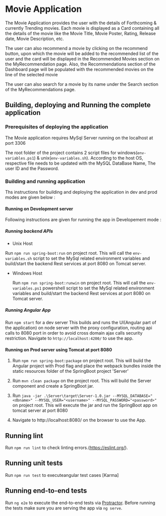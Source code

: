 # Movie Application

The Movie Application provides the user with the details of Forthcoming & currently Trending movies. Each movie is displayed as a Card containing all the details of the movie
like the Movie Title, Movie Poster, Rating, Release date, Movie Description, etc. 

The user can also recommend a movie by clicking on the recommend button, upon which the movie will be added to the recommended list of the user and the card will be displayed 
in the Recommended Movies section on the MyRecommendation page. Also, the Recommendations section of the Dashboard page will be populated with the recommended movies on the line of 
the selected movie

The user can also search for a movie by its name under the Search section of the MyRecommendations page.

## Building, deploying and Running the complete application



### Prerequisites of deploying the application

The Movie application requires MySql Server running on the localhost at port 3306

The root folder of the project contains 2 script files for windows(`env-variables.ps1`) & unix(`env-variables.sh`). According to the host OS, respective file needs to be updated 
with the MySQL DataBase Name, The user ID and the Password.


### Building and running application

Ths instructions for building and deploying the application in dev and prod modes are given below :

#### Running on Development server

Following instructions are given for running the app in Developement mode : 

##### Running backend APIs

- Unix Host

Run `npm run spring-boot:run` on project root. This will call the `env-variables.sh` script to set the MySql related environment variables and build/start the 
backend Rest services at port 8080 on Tomcat server.

- Windows Host

  Run `npm run spring-boot:runwin` on project root. This will call the `env-variables.ps1` powershell script to set the MySql related environment variables and build/start the 
backend Rest services at port 8080 on Tomcat server.

##### Running Angular App

Run `npm start` for a dev server This builds and runs the UI(Angular part of the application) on node server with the proxy configuration, routing api calls to 8080 port 
in order to avoid cross domain ajax calls security restriction. Navigate to `http://localhost:4200/` to use the app. 

#### Running on Prod server using Tomcat at port 8080

1. Run `npm run spring-boot:package` on project root. This will build the Angular project with Prod flag and place the webpack bundles inside the static resources folder 
of the SpringBoot project 'Server'

2. Run `mvn clean package` on the project root. This will build the Server component and create a SpringBoot jar.

3. Run `java -jar .\Server\target\Server-1.0.jar --MYSQL_DATABASE="<dbname>" --MYSQL_USER="<username>" --MYSQL_PASSWORD="<password>"` on project root. 
This will execute the jar and run the SpringBoot app on tomcat server at port 8080

4. Navigate to http://localhost:8080/ on the browser to use the App.

## Running lint

Run `npm run lint` to check linting errors.(https://eslint.org/).

## Running unit tests

Run `npm run test` to executeangular test cases [Karma] 

## Running end-to-end tests

Run `ng e2e` to execute the end-to-end tests via [Protractor](http://www.protractortest.org/).
Before running the tests make sure you are serving the app via `ng serve`.


